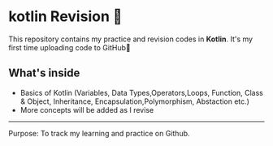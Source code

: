 # kotlin Revision 🚀
This repository contains my practice and revision codes in **Kotlin**.
It's my first time uploading code to GitHub🎉

##  What's inside
- Basics of Kotlin (Variables, Data Types,Operators,Loops, Function, Class & Object, Inheritance, Encapsulation,Polymorphism, Abstaction etc.)
- More concepts will be added as I revise

----
Purpose: To track my learning and practice on Github.
